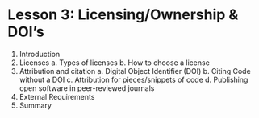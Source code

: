 # Lesson 3: Licensing/Ownership & DOI’s 

1. Introduction
2. Licenses
    a. Types of licenses
    b. How to choose a license
3. Attribution and citation
    a. Digital Object Identifier (DOI)
    b. Citing Code without a DOI
    c. Attribution for pieces/snippets of code
    d. Publishing open software in peer-reviewed journals
4. External Requirements
5. Summary
